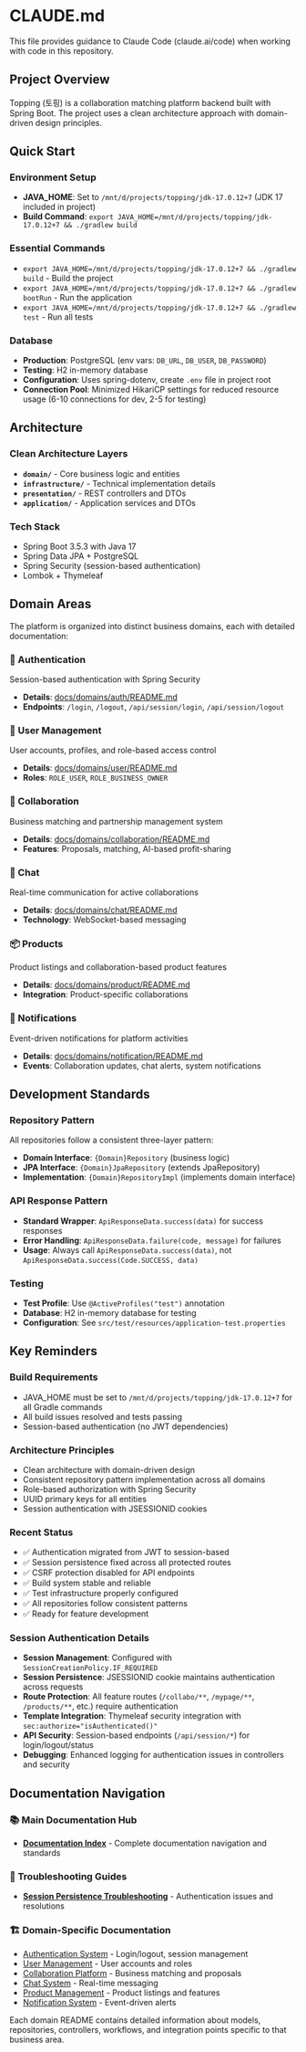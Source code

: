 # CLAUDE.md

This file provides guidance to Claude Code (claude.ai/code) when working with code in this repository.

## Project Overview
Topping (토핑) is a collaboration matching platform backend built with Spring Boot. The project uses a clean architecture approach with domain-driven design principles.

## Quick Start

### Environment Setup
- **JAVA_HOME**: Set to `/mnt/d/projects/topping/jdk-17.0.12+7` (JDK 17 included in project)
- **Build Command**: `export JAVA_HOME=/mnt/d/projects/topping/jdk-17.0.12+7 && ./gradlew build`

### Essential Commands
- `export JAVA_HOME=/mnt/d/projects/topping/jdk-17.0.12+7 && ./gradlew build` - Build the project
- `export JAVA_HOME=/mnt/d/projects/topping/jdk-17.0.12+7 && ./gradlew bootRun` - Run the application
- `export JAVA_HOME=/mnt/d/projects/topping/jdk-17.0.12+7 && ./gradlew test` - Run all tests

### Database
- **Production**: PostgreSQL (env vars: `DB_URL`, `DB_USER`, `DB_PASSWORD`)
- **Testing**: H2 in-memory database
- **Configuration**: Uses spring-dotenv, create `.env` file in project root
- **Connection Pool**: Minimized HikariCP settings for reduced resource usage (6-10 connections for dev, 2-5 for testing)

## Architecture

### Clean Architecture Layers
- **`domain/`** - Core business logic and entities
- **`infrastructure/`** - Technical implementation details
- **`presentation/`** - REST controllers and DTOs
- **`application/`** - Application services and DTOs

### Tech Stack
- Spring Boot 3.5.3 with Java 17
- Spring Data JPA + PostgreSQL
- Spring Security (session-based authentication)
- Lombok + Thymeleaf

## Domain Areas

The platform is organized into distinct business domains, each with detailed documentation:

### 🔐 Authentication
Session-based authentication with Spring Security
- **Details**: [docs/domains/auth/README.md](./docs/domains/auth/README.md)
- **Endpoints**: `/login`, `/logout`, `/api/session/login`, `/api/session/logout`

### 👤 User Management
User accounts, profiles, and role-based access control
- **Details**: [docs/domains/user/README.md](./docs/domains/user/README.md)
- **Roles**: `ROLE_USER`, `ROLE_BUSINESS_OWNER`

### 🤝 Collaboration
Business matching and partnership management system
- **Details**: [docs/domains/collaboration/README.md](./docs/domains/collaboration/README.md)
- **Features**: Proposals, matching, AI-based profit-sharing

### 💬 Chat
Real-time communication for active collaborations
- **Details**: [docs/domains/chat/README.md](./docs/domains/chat/README.md)
- **Technology**: WebSocket-based messaging

### 📦 Products
Product listings and collaboration-based product features
- **Details**: [docs/domains/product/README.md](./docs/domains/product/README.md)
- **Integration**: Product-specific collaborations

### 🔔 Notifications
Event-driven notifications for platform activities
- **Details**: [docs/domains/notification/README.md](./docs/domains/notification/README.md)
- **Events**: Collaboration updates, chat alerts, system notifications

## Development Standards

### Repository Pattern
All repositories follow a consistent three-layer pattern:
- **Domain Interface**: `{Domain}Repository` (business logic)
- **JPA Interface**: `{Domain}JpaRepository` (extends JpaRepository)
- **Implementation**: `{Domain}RepositoryImpl` (implements domain interface)

### API Response Pattern
- **Standard Wrapper**: `ApiResponseData.success(data)` for success responses
- **Error Handling**: `ApiResponseData.failure(code, message)` for failures
- **Usage**: Always call `ApiResponseData.success(data)`, not `ApiResponseData.success(Code.SUCCESS, data)`

### Testing
- **Test Profile**: Use `@ActiveProfiles("test")` annotation
- **Database**: H2 in-memory database for testing
- **Configuration**: See `src/test/resources/application-test.properties`

## Key Reminders

### Build Requirements
- JAVA_HOME must be set to `/mnt/d/projects/topping/jdk-17.0.12+7` for all Gradle commands
- All build issues resolved and tests passing
- Session-based authentication (no JWT dependencies)

### Architecture Principles
- Clean architecture with domain-driven design
- Consistent repository pattern implementation across all domains
- Role-based authorization with Spring Security
- UUID primary keys for all entities
- Session authentication with JSESSIONID cookies

### Recent Status
- ✅ Authentication migrated from JWT to session-based
- ✅ Session persistence fixed across all protected routes
- ✅ CSRF protection disabled for API endpoints
- ✅ Build system stable and reliable
- ✅ Test infrastructure properly configured
- ✅ All repositories follow consistent patterns
- ✅ Ready for feature development

### Session Authentication Details
- **Session Management**: Configured with `SessionCreationPolicy.IF_REQUIRED`
- **Session Persistence**: JSESSIONID cookie maintains authentication across requests
- **Route Protection**: All feature routes (`/collabo/**`, `/mypage/**`, `/products/**`, etc.) require authentication
- **Template Integration**: Thymeleaf security integration with `sec:authorize="isAuthenticated()"`
- **API Security**: Session-based endpoints (`/api/session/*`) for login/logout/status
- **Debugging**: Enhanced logging for authentication issues in controllers and security

## Documentation Navigation

### 📚 Main Documentation Hub
- **[Documentation Index](./docs/README.md)** - Complete documentation navigation and standards

### 🔧 Troubleshooting Guides
- **[Session Persistence Troubleshooting](./docs/SESSION_PERSISTENCE_TROUBLESHOOTING.md)** - Authentication issues and resolutions

### 🏗️ Domain-Specific Documentation
- [Authentication System](./docs/domains/auth/README.md) - Login/logout, session management
- [User Management](./docs/domains/user/README.md) - User accounts and roles
- [Collaboration Platform](./docs/domains/collaboration/README.md) - Business matching and proposals
- [Chat System](./docs/domains/chat/README.md) - Real-time messaging
- [Product Management](./docs/domains/product/README.md) - Product listings and features
- [Notification System](./docs/domains/notification/README.md) - Event-driven alerts

Each domain README contains detailed information about models, repositories, controllers, workflows, and integration points specific to that business area.
